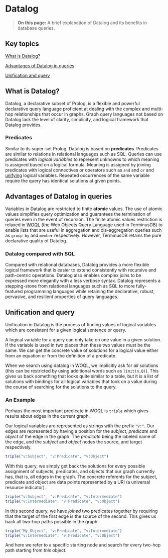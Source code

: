 # Datalog

> **On this page:** A brief explanation of Datalog and its benefits in database queries.

## Key topics

[What is Datalog?](what-is-datalog)

[Advantages of Datalog in queries](advantages-of-datalog)

[Unification and query](unification-and-query)
 
## What is Datalog?

Datalog, a declarative subset of Prolog, is a flexible and powerful declarative query language proficient at dealing with the complex and multi-hop relationships that occur in graphs. Graph query languages not based on Datalog lack the level of clarity, simplicity, and logical framework that Datalog provides.

### Predicates

Similar to its super-set Prolog, Datalog is based on **predicates**. Predicates are similar to relations in relational languages such as SQL. Queries can use predicates with *logical variables* to represent unknowns to which meaning is assigned based on a logical formula. Meaning is assigned by joining predicates with logical connectives or operators such as `and` and `or` and [unifying](#unification-and-query) logical variables. Repeated occurrences of the same variable require the query has identical solutions at given points.

## Advantages of Datalog in queries

Variables in Datalog are restricted to finite **atomic** values. The use of atomic values simplifies query optimization and guarantees the termination of queries even in the event of recursion. The finite atomic values restriction is relaxed in [WOQL](to-do) (the Web Objects Query Language used in TerminusDB) to enable lists that are useful in aggregation and dis-aggregation queries such as `group by` and `member` respectively. However, TerminusDB retains the pure declarative quality of
Datalog.    

### Datalog compared with SQL

Compared with relational databases, Datalog provides a more flexible logical framework that is easier to extend consistently with recursive and path-centric operations. Datalog also enables complex joins to be expressed more elegantly with a less verbose syntax. Datalog represents a stepping-stone from relational languages such as SQL to more fully-featured programming languages while retaining the declarative, robust, pervasive, and resilient properties of query languages.

## Unification and query

Unification in Datalog is the process of finding values of logical variables which are consistent for a given logical sentence or query.

<!-- to-do: Translate -->

A logical variable for a query can only take on one value in a given solution. If the variable is used in two places then these two values must be the same. We can get the concrete value of solutions for a
logical value either from an equation or from the definition of a
predicate.

When we search using datalog in WOQL, we implicitly ask for *all*
solutions (this can be restricted by using additional words such as
`limit(n,Q)`). This gives us back something that looks quite similar
to a table, but it is a list of solutions with bindings for
all logical variables that took on a value during the course of
searching for the solutions to the query.

### An Example

Perhaps the most important predicate in WOQL is `triple` which gives
results about edges in the current graph.

Our logical variables are represented as strings with the prefix
`"v:"`. Our edges are represented by having a position for the
*subject*, *predicate* and *object* of the edge in the graph. The
*predicate* being the labeled name of the edge, and the *subject* and
*object* nodes the source, and target respectively.

```javascript
triple("v:Subject", "v:Predicate", "v:Object")
```

With this query, we simply get back the solutions for every possible
assignment of subjects, predicates, and objects that our graph
currently has, that is, all edges in the graph. The concrete referents
for the subject, predicate and object are data points represented by a
URI (a universal resource indicator).

```javascript
triple("v:Subject", "v:Predicate", "v:Intermediate")
triple("v:Intermediate", "v:Predicate", "v:Object")
```

In this second query, we have *joined* two predicates together by
requiring that the target of the first edge is the source of the
second. This gives us back all two-hop paths possible in the
graph.

```javascript
triple("My_Object", "v:Predicate", "v:Intermediate")
triple("v:Intermediate", "v:Predicate", "v:Object")
```

And here we refer to a specific starting node and search for every
two-hop path starting from *this* object.